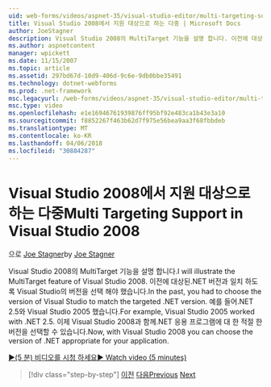 ```yaml
---
uid: web-forms/videos/aspnet-35/visual-studio-editor/multi-targeting-support-in-visual-studio-2008
title: Visual Studio 2008에서 지원 대상으로 하는 다중 | Microsoft Docs
author: JoeStagner
description: Visual Studio 2008의 MultiTarget 기능을 설명 합니다. 이전에 대상된.NET versi 일치 하도록 Visual Studio의 버전을 선택 해야...
ms.author: aspnetcontent
manager: wpickett
ms.date: 11/15/2007
ms.topic: article
ms.assetid: 297bd67d-10d9-406d-9c6e-9db0bbe35491
ms.technology: dotnet-webforms
ms.prod: .net-framework
msc.legacyurl: /web-forms/videos/aspnet-35/visual-studio-editor/multi-targeting-support-in-visual-studio-2008
msc.type: video
ms.openlocfilehash: e1e16946761939876ff95bf92e483ca1b43e3a10
ms.sourcegitcommit: f8852267f463b62d7f975e56bea9aa3f68fbbdeb
ms.translationtype: MT
ms.contentlocale: ko-KR
ms.lasthandoff: 04/06/2018
ms.locfileid: "30884287"
---
```

<a name="multi-targeting-support-in-visual-studio-2008"></a><span data-ttu-id="cecf6-104">Visual Studio 2008에서 지원 대상으로 하는 다중</span><span class="sxs-lookup"><span data-stu-id="cecf6-104">Multi Targeting Support in Visual Studio 2008</span></span>
====================
<span data-ttu-id="cecf6-105">으로 [Joe Stagner](https://github.com/JoeStagner)</span><span class="sxs-lookup"><span data-stu-id="cecf6-105">by [Joe Stagner](https://github.com/JoeStagner)</span></span>

<span data-ttu-id="cecf6-106">Visual Studio 2008의 MultiTarget 기능을 설명 합니다.</span><span class="sxs-lookup"><span data-stu-id="cecf6-106">I will illustrate the MultiTarget feature of Visual Studio 2008.</span></span> <span data-ttu-id="cecf6-107">이전에 대상된.NET 버전과 일치 하도록 Visual Studio의 버전을 선택 해야 했습니다.</span><span class="sxs-lookup"><span data-stu-id="cecf6-107">In the past, you had to choose the version of Visual Studio to match the targeted .NET version.</span></span> <span data-ttu-id="cecf6-108">예를 들어.NET 2.5와 Visual Studio 2005 했습니다.</span><span class="sxs-lookup"><span data-stu-id="cecf6-108">For example, Visual Studio 2005 worked with .NET 2.5.</span></span> <span data-ttu-id="cecf6-109">이제 Visual Studio 2008과 함께.NET 응용 프로그램에 대 한 적절 한 버전을 선택할 수 있습니다.</span><span class="sxs-lookup"><span data-stu-id="cecf6-109">Now, with Visual Studio 2008 you can choose the version of .NET appropriate for your application.</span></span>

[<span data-ttu-id="cecf6-110">&#9654;(5 분) 비디오를 시청 하세요</span><span class="sxs-lookup"><span data-stu-id="cecf6-110">&#9654; Watch video (5 minutes)</span></span>](https://channel9.msdn.com/Blogs/ASP-NET-Site-Videos/multi-targeting-support-in-visual-studio-2008)

> [!div class="step-by-step"]
> <span data-ttu-id="cecf6-111">[이전](javascript-debugging-in-visual-studio-2008.md)
> [다음](intellisense-for-jscript-and-aspnet-ajax.md)</span><span class="sxs-lookup"><span data-stu-id="cecf6-111">[Previous](javascript-debugging-in-visual-studio-2008.md)
[Next](intellisense-for-jscript-and-aspnet-ajax.md)</span></span>
